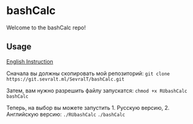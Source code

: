 # bashCalc
Welcome to the bashCalc repo!

## Usage
[English Instruction](https://git.sevralt.ml/SevralT/bashCalc/src/branch/master/README.md)

Сначала вы должны скопировать мой репозиторий:
`git clone https://git.sevralt.ml/SevralT/bashCalc.git`

Затем, вам нужно разрешить файлу запускатся:
`chmod +x RUbashCalc bashCalc`

Теперь, на выбор вы можете запустить 1. Русскую версию, 2. Английскую версию:
`./RUbashCalc`
`./bashCalc`